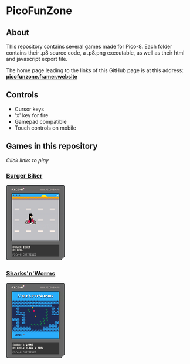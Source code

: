 # PicoFunZone

## About

This repository contains several games made for Pico-8. Each folder contains their .p8 source code, a .p8.png executable, as well as their html and javascript export file.

The home page leading to the links of this GitHub page is at this address: **[picofunzone.framer.website](https://picofunzone.framer.website/)**

## Controls

- Cursor keys
- 'x' key for fire
- Gamepad compatible
- Touch controls on mobile

## Games in this repository

*Click links to play*

### [Burger Biker](https://realjck.github.io/pico-fun-zone/burger-biker/)

![Burger Biker](./burger-biker/burgerbiker.p8.png)

### [Sharks'n'Worms](https://realjck.github.io/pico-fun-zone/sharks-n-worms/)

![Sharks'n'Worms](./sharks-n-worms/sharks.p8.png)